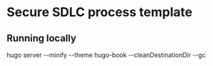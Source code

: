 # Secure SDLC process template


## Running locally
hugo server --minify --theme hugo-book --cleanDestinationDir --gc
